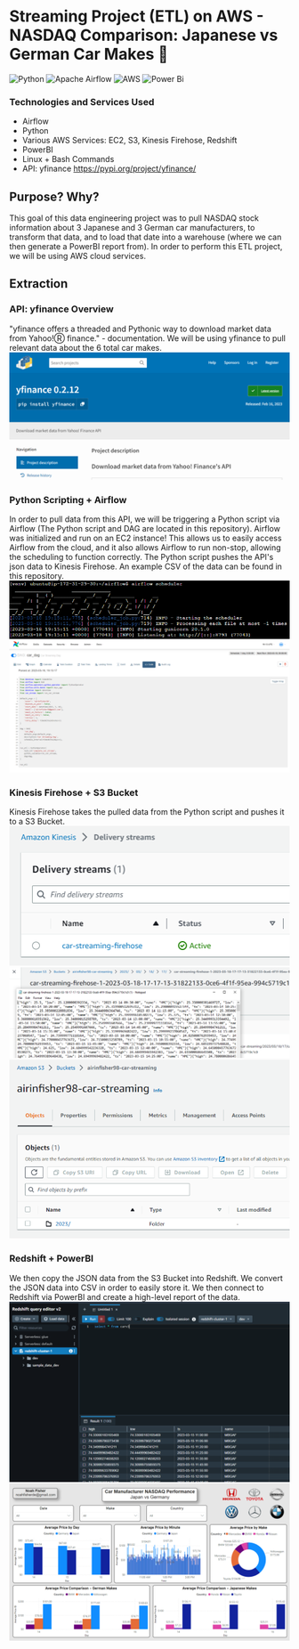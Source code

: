 # Streaming Project (ETL) on AWS - NASDAQ Comparison: Japanese vs German Car Makes :red_car:

![Python](https://img.shields.io/badge/python-3670A0?style=for-the-badge&logo=python&logoColor=ffdd54)
![Apache Airflow](https://img.shields.io/badge/Apache%20Airflow-017CEE?style=for-the-badge&logo=Apache%20Airflow&logoColor=white)
![AWS](https://img.shields.io/badge/AWS-%23FF9900.svg?style=for-the-badge&logo=amazon-aws&logoColor=white)
![Power Bi](https://img.shields.io/badge/power_bi-F2C811?style=for-the-badge&logo=powerbi&logoColor=black)

### Technologies and Services Used
- Airflow
- Python
- Various AWS Services: EC2, S3, Kinesis Firehose, Redshift
- PowerBI
- Linux + Bash Commands
- API: yfinance https://pypi.org/project/yfinance/

## Purpose? Why?
This goal of this data engineering project was to pull NASDAQ stock information about 3 Japanese and 3 German car manufacturers, to transform that data, and to load that date into a warehouse (where we can then generate a PowerBI report from). In order to perform this ETL project, we will be using AWS cloud services.

## Extraction
### API: yfinance Overview
"yfinance offers a threaded and Pythonic way to download market data from Yahoo!Ⓡ finance." - documentation.
We will be using yfinance to pull relevant data about the 6 total car makes.
![alt text](https://github.com/airincs/streaming-project-car/blob/main/images/yfinance.PNG)

### Python Scripting + Airflow
In order to pull data from this API, we will be triggering a Python script via Airflow (The Python script and DAG are located in this repository).
Airflow was initialized and run on an EC2 instance! This allows us to easily access Airflow from the cloud, and it also allows Airflow to run non-stop, allowing the scheduling to function correctly. The Python script pushes the API's json data to Kinesis Firehose. An example CSV of the data can be found in this repository.
![alt text](https://github.com/airincs/streaming-project-car/blob/main/images/Airflow%20Startup.PNG)
![alt text](https://github.com/airincs/streaming-project-car/blob/main/images/Airflow%20Dag.PNG)

### Kinesis Firehose + S3 Bucket
Kinesis Firehose takes the pulled data from the Python script and pushes it to a S3 Bucket.
![alt text](https://github.com/airincs/streaming-project-car/blob/main/images/firehose%20name.PNG)
![alt text](https://github.com/airincs/streaming-project-car/blob/main/images/jsonoutput.PNG)
![alt text](https://github.com/airincs/streaming-project-car/blob/main/images/carbuckets3.PNG)

### Redshift + PowerBI
We then copy the JSON data from the S3 Bucket into Redshift. We convert the JSON data into CSV in order to easily store it. We then connect to Redshift via PowerBI and create a high-level report of the data.
![alt text](https://github.com/airincs/streaming-project-car/blob/main/images/redshift%20query.PNG)
![alt text](https://github.com/airincs/streaming-project-car/blob/main/images/PowerBI.PNG)
